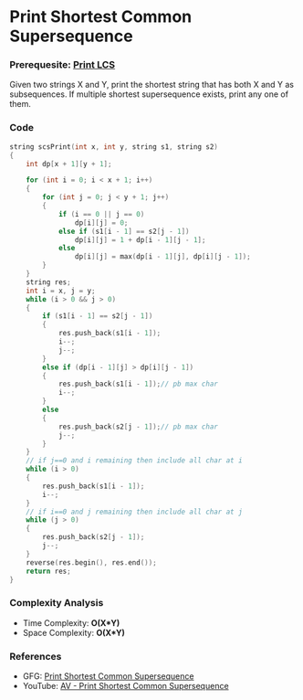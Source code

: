 # Print Shortest Common Supersequence

### Prerequesite: [Print LCS](./AV13_printLCS.md)

Given two strings X and Y, print the shortest string that has both X and Y as subsequences. If multiple shortest supersequence exists, print any one of them.

### Code

```cpp
string scsPrint(int x, int y, string s1, string s2)
{
    int dp[x + 1][y + 1];

    for (int i = 0; i < x + 1; i++)
    {
        for (int j = 0; j < y + 1; j++)
        {
            if (i == 0 || j == 0)
                dp[i][j] = 0;
            else if (s1[i - 1] == s2[j - 1])
                dp[i][j] = 1 + dp[i - 1][j - 1];
            else
                dp[i][j] = max(dp[i - 1][j], dp[i][j - 1]);
        }
    }
    string res;
    int i = x, j = y;
    while (i > 0 && j > 0)
    {
        if (s1[i - 1] == s2[j - 1])
        {
            res.push_back(s1[i - 1]);
            i--;
            j--;
        }
        else if (dp[i - 1][j] > dp[i][j - 1])
        {
            res.push_back(s1[i - 1]);// pb max char
            i--;
        }
        else
        {
            res.push_back(s2[j - 1]);// pb max char
            j--;
        }
    }
    // if j==0 and i remaining then include all char at i
    while (i > 0)
    {
        res.push_back(s1[i - 1]);
        i--;
    }
    // if i==0 and j remaining then include all char at j
    while (j > 0)
    {
        res.push_back(s2[j - 1]);
        j--;
    }
    reverse(res.begin(), res.end());
    return res;
}
```

### Complexity Analysis

- Time Complexity: **O(X\*Y)**
- Space Complexity: **O(X\*Y)**

### References

- GFG: [Print Shortest Common Supersequence](https://www.geeksforgeeks.org/print-shortest-common-supersequence/)
- YouTube: [AV - Print Shortest Common Supersequence](https://www.youtube.com/watch?v=VDhRg-ZJTuc&list=PL_z_8CaSLPWekqhdCPmFohncHwz8TY2Go&index=29)
